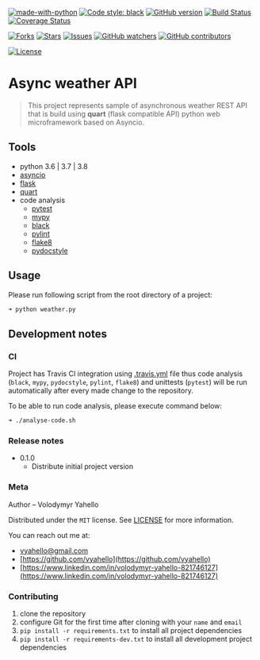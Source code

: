 [![made-with-python](https://img.shields.io/badge/Made%20with-Python-1f425f.svg)](https://www.python.org/)
[![Code style: black](https://img.shields.io/badge/code%20style-black-000000.svg)](https://github.com/psf/black)
[![GitHub version](https://badge.fury.io/gh/vyahello%2Fasync-weather-api.svg)](https://github.com/vyahello/async-weather-api/releases)
[![Build Status](https://travis-ci.org/vyahello/async-weather-api.svg?branch=master)](https://travis-ci.org/vyahello/async-weather-api)
[![Coverage Status](https://coveralls.io/repos/github/vyahello/async-weather-api/badge.svg?branch=master)](https://coveralls.io/github/vyahello/async-weather-api?branch=master)

[![Forks](https://img.shields.io/github/forks/vyahello/async-weather-api)](https://github.com/vyahello/async-weather-api/network/members)
[![Stars](https://img.shields.io/github/stars/vyahello/async-weather-api)](https://github.com/vyahello/async-weather-api/stargazers)
[![Issues](https://img.shields.io/github/issues/vyahello/async-weather-api)](https://github.com/vyahello/async-weather-api/issues)
[![GitHub watchers](https://img.shields.io/github/watchers/vyahello/async-weather-api.svg)](https://GitHub.com/vyahello/async-weather-api/graphs/watchers/)
[![GitHub contributors](https://img.shields.io/github/contributors/vyahello/async-weather-api.svg)](https://GitHub.com/vyahello/async-weather-api/graphs/contributors/)


[![License](https://img.shields.io/badge/license-MIT-green.svg)](LICENSE.md)

# Async weather API
> This project represents sample of asynchronous weather REST API that is build using **quart** (flask compatible API) python web microframework based on Asyncio.


## Tools
- python 3.6 | 3.7 | 3.8
- [asyncio](https://docs.python.org/3/library/asyncio.html)
- [flask](http://flask.palletsprojects.com/)
- [quart](https://pgjones.gitlab.io/quart/)
- code analysis
  - [pytest](https://pypi.org/project/pytest/)
  - [mypy](http://mypy.readthedocs.io/en/latest)
  - [black](https://black.readthedocs.io/en/stable/)
  - [pylint](https://www.pylint.org/)
  - [flake8](http://flake8.pycqa.org/en/latest/)
  - [pydocstyle](http://www.pydocstyle.org/)

## Usage
Please run following script from the root directory of a project:
```bash
➜ python weather.py
```

## Development notes

### CI 

Project has Travis CI integration using [.travis.yml](.travis.yml) file thus code analysis (`black`, `mypy`, `pydocstyle`, `pylint`, `flake8`) and unittests (`pytest`) will be run automatically
after every made change to the repository.

To be able to run code analysis, please execute command below:
```bash
➜ ./analyse-code.sh
```

### Release notes

* 0.1.0
  * Distribute initial project version

### Meta

Author – Volodymyr Yahello

Distributed under the `MIT` license. See [LICENSE](LICENSE.md) for more information.

You can reach out me at:
* [vyahello@gmail.com](vyahello@gmail.com)
* [https://github.com/vyahello](https://github.com/vyahello)
* [https://www.linkedin.com/in/volodymyr-yahello-821746127](https://www.linkedin.com/in/volodymyr-yahello-821746127)

### Contributing
1. clone the repository
2. configure Git for the first time after cloning with your `name` and `email`
3. `pip install -r requirements.txt` to install all project dependencies
3. `pip install -r requirements-dev.txt` to install all development project dependencies